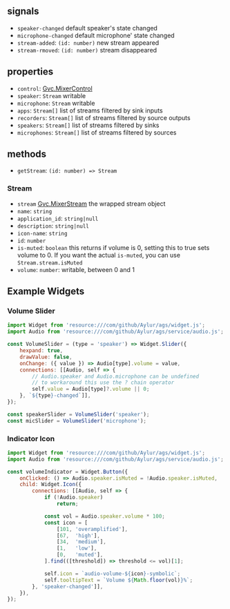 ## signals
* `speaker-changed` default speaker's state changed
* `microphone-changed` default microphone' state changed
* `stream-added`: `(id: number)` new stream appeared
* `stream-rmoved`: `(id: number)` stream disappeared

## properties
* `control`: [Gvc.MixerControl](https://gjs-docs.gnome.org/gvc10~1.0/gvc.mixercontrol)
* `speaker`: `Stream` writable
* `microphone`: `Stream` writable
* `apps`: `Stream[]` list of streams filtered by sink inputs
* `recorders`: `Stream[]` list of streams filtered by source outputs
* `speakers`: `Stream[]` list of streams filtered by sinks
* `microphones`: `Stream[]` list of streams filtered by sources

## methods
* `getStream`: `(id: number) => Stream`

### Stream
* `stream` [Gvc.MixerStream](https://gjs-docs.gnome.org/gvc10~1.0/gvc.mixerstream) the wrapped stream object
* `name`: `string`
* `application_id`: `string|null`
* `description`: `string|null`
* `icon-name`: `string`
* `id`: `number`
* `is-muted`: `boolean` this returns if volume is 0, setting this to true sets volume to 0. If you want the actual `is-muted`, you can use `Stream.stream.isMuted`
* `volume`: `number`: writable, between 0 and 1

## Example Widgets

### Volume Slider
```js
import Widget from 'resource:///com/github/Aylur/ags/widget.js';
import Audio from 'resource:///com/github/Aylur/ags/service/audio.js';

const VolumeSlider = (type = 'speaker') => Widget.Slider({
    hexpand: true,
    drawValue: false,
    onChange: ({ value }) => Audio[type].volume = value,
    connections: [[Audio, self => {
        // Audio.speaker and Audio.microphone can be undefined
        // to workaround this use the ? chain operator
        self.value = Audio[type]?.volume || 0;
    }, `${type}-changed`]],
});

const speakerSlider = VolumeSlider('speaker');
const micSlider = VolumeSlider('microphone');
```

### Indicator Icon
```js
import Widget from 'resource:///com/github/Aylur/ags/widget.js';
import Audio from 'resource:///com/github/Aylur/ags/service/audio.js';

const volumeIndicator = Widget.Button({
    onClicked: () => Audio.speaker.isMuted = !Audio.speaker.isMuted,
    child: Widget.Icon({
        connections: [[Audio, self => {
            if (!Audio.speaker)
                return;

            const vol = Audio.speaker.volume * 100;
            const icon = [
                [101, 'overamplified'],
                [67,  'high'],
                [34,  'medium'],
                [1,   'low'],
                [0,   'muted'],
            ].find(([threshold]) => threshold <= vol)[1];

            self.icon = `audio-volume-${icon}-symbolic`;
            self.tooltipText = `Volume ${Math.floor(vol)}%`;
        }, 'speaker-changed']],
    }),
});
```
